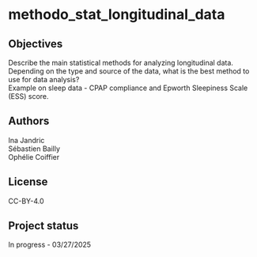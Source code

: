 # methodo_stat_longitudinal_data


## Objectives

Describe the main statistical methods for analyzing longitudinal data.   
Depending on the type and source of the data, what is the best method to use for data analysis?   
Example on sleep data - CPAP compliance and Epworth Sleepiness Scale (ESS) score.

## Authors
Ina Jandric   
Sébastien Bailly   
Ophélie Coiffier

## License
CC-BY-4.0

## Project status
In progress - 03/27/2025
